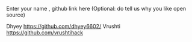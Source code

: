 Enter your name , github link here
(Optional: do tell us why you like open source)

Dhyey https://github.com/dhyey6602/
Vrushti https://github.com/vrushtihack
